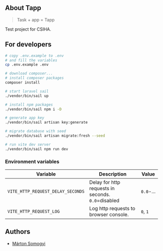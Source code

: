## About Tapp

> Task + app = Tapp

Test project for CSIHA.

## For developers

```bash
# copy .env.example to .env
# and fill the variables
cp .env.example .env

# download composer...
# install composer packages
composer install

# start laravel sail
./vendor/bin/sail up

# install npm packages
./vendor/bin/sail npm i -D

# generate app key
./vendor/bin/sail artisan key:generate

# migrate database with seed
./vendor/bin/sail artisan migrate:fresh --seed

# run vite dev server
./vendor/bin/sail npm run dev
```

### Environment variables

| Variable                          | Description                                        | Value     |
|-----------------------------------|----------------------------------------------------|-----------|
| `VITE_HTTP_REQUEST_DELAY_SECONDS` | Delay for http requests in seconds. `0.0`=disabled | `0.0`-... |
| `VITE_HTTP_REQUEST_LOG`           | Log http requests to browser console.              | `0`, `1`  |

## Authors

- [Márton Somogyi](https://github.com/kamarton)
